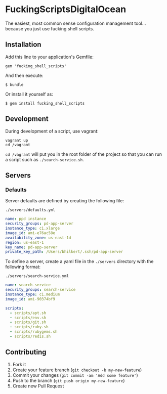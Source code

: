 # FuckingScriptsDigitalOcean

The easiest, most common sense configuration management tool... because you just use fucking shell scripts.

## Installation

Add this line to your application's Gemfile:

    gem 'fucking_shell_scripts'

And then execute:

    $ bundle

Or install it yourself as:

    $ gem install fucking_shell_scripts

## Development

During development of a script, use vagrant:

    vagrant up
    cd /vagrant

`cd /vagrant` will put you in the root folder of the project so that you can run a script such as `./search-service.sh`.

## Servers

### Defaults

Server defaults are defined by creating the following file:

`./servers/defaults.yml`

```yaml
name: ppd instance
security_groups: pd-app-server
instance_type: c1.xlarge
image_id: ami-e76ac58e
availability_zone: us-east-1d
region: us-east-1
key_name: pd-app-server
private_key_path: /Users/bhilkert/.ssh/pd-app-server
```

To define a server, create a yaml file in the `./servers` directory with the following format:

`./servers/search-service.yml`

```yaml
name: search-service
security_groups: search-service
instance_type: c1.medium
image_id: ami-90374bf9

scripts:
  - scripts/apt.sh
  - scripts/env.sh
  - scripts/git.sh
  - scripts/ruby.sh
  - scripts/rubygems.sh
  - scripts/redis.sh
```

## Contributing

1. Fork it
2. Create your feature branch (`git checkout -b my-new-feature`)
3. Commit your changes (`git commit -am 'Add some feature'`)
4. Push to the branch (`git push origin my-new-feature`)
5. Create new Pull Request
